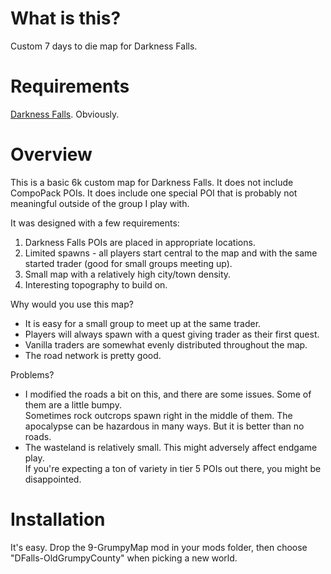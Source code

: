 # What is this?

Custom 7 days to die map for Darkness Falls.

# Requirements
[Darkness Falls](https://dev.azure.com/KhaineUK/_git/DarknessFallsA20).  Obviously.

# Overview

This is a basic 6k custom map for Darkness Falls.
It does not include CompoPack POIs.  It does include one special POI that is probably not meaningful outside of the group I play with.

It was designed with a few requirements:
1) Darkness Falls POIs are placed in appropriate locations.
2) Limited spawns - all players start central to the map and with the same started trader (good for small groups meeting up).
3) Small map with a relatively high city/town density.
3) Interesting topography to build on.

Why would you use this map?
- It is easy for a small group to meet up at the same trader.
- Players will always spawn with a quest giving trader as their first quest. 
- Vanilla traders are somewhat evenly distributed throughout the map.
- The road network is pretty good.  

Problems?
- I modified the roads a bit on this, and there are some issues.  Some of them are a little bumpy.  
  Sometimes rock outcrops spawn right in the middle of them.  The apocalypse can be hazardous in many ways.  But it is better than no roads.
- The wasteland is relatively small.  This might adversely affect endgame play.  
  If you're expecting a ton of variety in tier 5 POIs out there, you might be disappointed.
  
# Installation
It's easy.  Drop the 9-GrumpyMap mod in your mods folder, then choose "DFalls-OldGrumpyCounty" when picking a new world.
